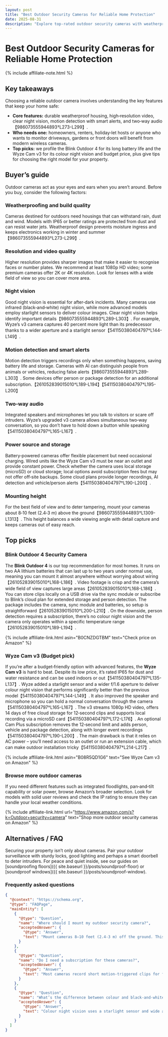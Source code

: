 ```yaml
---
layout: post
title: "Best Outdoor Security Cameras for Reliable Home Protection"
date: 2025-08-31
description: "Explore top-rated outdoor security cameras with weatherproof design, night vision, and smart features."
---
```


# Best Outdoor Security Cameras for Reliable Home Protection

{% include affiliate-note.html %}

## Key takeaways
Choosing a reliable outdoor camera involves understanding the key features that keep your home safe:
- **Core features:** durable weatherproof housing, high‑resolution video, clear night vision, motion detection with smart alerts, and two‑way audio【986073555944893†L273-L299】.
- **Who needs one:** homeowners, renters, holiday‑let hosts or anyone who wants to monitor driveways, gardens or front doors will benefit from modern wireless cameras.
- **Top picks:** we profile the Blink Outdoor 4 for its long battery life and the Wyze Cam v3 for its colour night vision and budget price, plus give tips for choosing the right model for your property.

## Buyer’s guide
Outdoor cameras act as your eyes and ears when you aren’t around. Before you buy, consider the following factors:

### Weatherproofing and build quality
Cameras destined for outdoors need housings that can withstand rain, dust and wind. Models with IP65 or better ratings are protected from dust and can resist water jets. Weatherproof design prevents moisture ingress and keeps electronics working in winter and summer【986073555944893†L273-L299】.

### Resolution and video quality
Higher resolution provides sharper images that make it easier to recognise faces or number plates. We recommend at least 1080p HD video; some premium cameras offer 2K or 4K resolution. Look for lenses with a wide field of view so you can cover more area.

### Night vision
Good night vision is essential for after‑dark incidents. Many cameras use infrared (black‑and‑white) night vision, while more advanced models employ starlight sensors to deliver colour images. Clear night vision helps identify important details【986073555944893†L289-L303】. For example, Wyze’s v3 camera captures 40 percent more light than its predecessor thanks to a wider aperture and a starlight sensor【541150380404797†L144-L149】.

### Motion detection and smart alerts
Motion detection triggers recordings only when something happens, saving battery life and storage. Cameras with AI can distinguish people from animals or vehicles, reducing false alerts【986073555944893†L289-L303】. Some devices offer person or package detection for an additional subscription.【261052839015010†L189-L194】【541150380404797†L195-L200】

### Two‑way audio
Integrated speakers and microphones let you talk to visitors or scare off intruders. Wyze’s upgraded v3 camera allows simultaneous two‑way conversation, so you don’t have to hold down a button while speaking【541150380404797†L165-L167】.

### Power source and storage
Battery‑powered cameras offer flexible placement but need occasional charging. Wired units like the Wyze Cam v3 must be near an outlet and provide constant power. Check whether the camera uses local storage (microSD) or cloud storage; local options avoid subscription fees but may not offer off‑site backups. Some cloud plans provide longer recordings, AI detection and vehicle/person alerts【541150380404797†L190-L200】.

### Mounting height
For the best field of view and to deter tampering, mount your cameras about 8‑10 feet (2.4‑3 m) above the ground【986073555944893†L1309-L1313】. This height balances a wide viewing angle with detail capture and keeps cameras out of easy reach.

## Top picks

### Blink Outdoor 4 Security Camera
The **Blink Outdoor 4** is our top recommendation for most homes. It runs on two AA lithium batteries that can last up to two years under normal use, meaning you can mount it almost anywhere without worrying about wiring【261052839015010†L168-L186】. Video footage is crisp and the camera’s wide field of view captures large areas【261052839015010†L168-L186】. You can store clips locally on a USB drive via the sync module or subscribe to Blink’s cloud plan for extended storage and person detection. The package includes the camera, sync module and batteries, so setup is straightforward【261052839015010†L200-L210】. On the downside, person detection requires a subscription, there’s no colour night vision and the camera only operates within a specific temperature range【261052839015010†L189-L194】.

{% include affiliate-link.html asin="B0CNZDGTBM" text="Check price on Amazon" %}

### Wyze Cam v3 (Budget pick)
If you’re after a budget‑friendly option with advanced features, the **Wyze Cam v3** is hard to beat. Despite its low price, it’s rated IP65 for dust and water resistance and can be used indoors or out【541150380404797†L135-L137】. Wyze added a starlight sensor and a wider f/1.6 aperture to deliver colour night vision that performs significantly better than the previous model【541150380404797†L144-L149】. It also improved the speaker and microphone so you can hold a normal conversation through the camera【541150380404797†L165-L167】. The v3 streams 1080p HD video, offers 14 days of free cloud storage for 12‑second clips and supports local recording via a microSD card【541150380404797†L172-L176】. An optional Cam Plus subscription removes the 12‑second limit and adds person, vehicle and package detection, along with longer event recordings【541150380404797†L190-L200】. The main drawback is that it relies on AC power – you’ll need access to an outlet or run an extension cable, which can make outdoor installation tricky【541150380404797†L214-L217】.

{% include affiliate-link.html asin="B08R5QD1G6" text="See Wyze Cam v3 on Amazon" %}

### Browse more outdoor cameras
If you need different features such as integrated floodlights, pan‑and‑tilt capability or solar power, browse Amazon’s broader selection. Look for models with solid user reviews and check the IP rating to ensure they can handle your local weather conditions.

{% include affiliate-link.html url="https://www.amazon.com/s?k=Outdoor+security+camera" text="Shop more outdoor security cameras on Amazon" %}

## Alternatives / FAQ
Securing your property isn’t only about cameras. Pair your outdoor surveillance with sturdy locks, good lighting and perhaps a smart doorbell to deter intruders. For peace and quiet inside, see our guides on [soundproofing floors]({{ site.baseurl }}/posts/soundproof-floor) or [soundproof windows]({{ site.baseurl }}/posts/soundproof-window).

### Frequently asked questions

```json
{
  "@context": "https://schema.org",
  "@type": "FAQPage",
  "mainEntity": [
    {
      "@type": "Question",
      "name": "Where should I mount my outdoor security camera?",
      "acceptedAnswer": {
        "@type": "Answer",
        "text": "Mount cameras 8–10 feet (2.4‑3 m) off the ground. This height provides a wide field of view and keeps the device out of easy reach, reducing the risk of tampering or theft."
      }
    },
    {
      "@type": "Question",
      "name": "Do I need a subscription for these cameras?",
      "acceptedAnswer": {
        "@type": "Answer",
        "text": "Most cameras record short motion‑triggered clips for free. Paid plans offer longer recording, cloud storage and AI features such as person or package detection. For example, Blink’s person detection and Wyze’s unlimited event recordings require subscriptions."
      }
    },
    {
      "@type": "Question",
      "name": "What’s the difference between colour and black‑and‑white night vision?",
      "acceptedAnswer": {
        "@type": "Answer",
        "text": "Colour night vision uses a starlight sensor and wide aperture to capture more light, allowing the camera to render colours even in low light. This helps identify details like clothing or vehicle colours. Traditional infrared night vision shows black‑and‑white images and can be harder to interpret."
      }
    }
  ]
}
```
